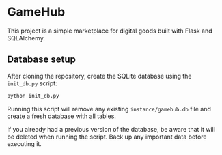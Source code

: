 # GameHub

This project is a simple marketplace for digital goods built with Flask and SQLAlchemy.

## Database setup

After cloning the repository, create the SQLite database using the `init_db.py` script:

```bash
python init_db.py
```

Running this script will remove any existing `instance/gamehub.db` file and create a fresh database with all tables.

If you already had a previous version of the database, be aware that it will be deleted when running the script. Back up any important data before executing it.
